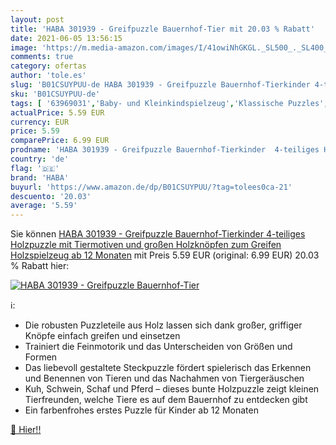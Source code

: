 ```yaml
---
layout: post
title: 'HABA 301939 - Greifpuzzle Bauernhof-Tier mit 20.03 % Rabatt'
date: 2021-06-05 13:56:15
image: 'https://m.media-amazon.com/images/I/41owiNhGKGL._SL500_._SL400_.jpg'
comments: true
category: ofertas
author: 'tole.es'
slug: 'B01CSUYPUU-de HABA 301939 - Greifpuzzle Bauernhof-Tierkinder 4-teiliges...'
sku: 'B01CSUYPUU-de'
tags: [ '63969031','Baby- und Kleinkindspielzeug','Klassische Puzzles','Motorik','Produkte','Puzzles','Spielzeug','haba', ]
actualPrice: 5.59 EUR
currency: EUR
price: 5.59
comparePrice: 6.99 EUR
prodname: 'HABA 301939 - Greifpuzzle Bauernhof-Tierkinder  4-teiliges Holzpuzzle mit Tiermotiven und großen Holzknöpfen zum Greifen  Holzspielzeug ab 12 Monaten'
country: 'de'
flag: '🇩🇪'
brand: 'HABA'
buyurl: 'https://www.amazon.de/dp/B01CSUYPUU/?tag=tolees0ca-21'
descuento: '20.03'
average: '5.59'
---
```


Sie können [HABA 301939 - Greifpuzzle Bauernhof-Tierkinder  4-teiliges Holzpuzzle mit Tiermotiven und großen Holzknöpfen zum Greifen  Holzspielzeug ab 12 Monaten](https://www.amazon.de/dp/B01CSUYPUU/?tag=tolees0ca-21) mit Preis 5.59 EUR (original: 6.99 EUR) 20.03 % Rabatt hier:

[![HABA 301939 - Greifpuzzle Bauernhof-Tier](https://m.media-amazon.com/images/I/41owiNhGKGL._SL500_._SL400_.jpg)](https://www.amazon.de/dp/B01CSUYPUU/?tag=tolees0ca-21)

ℹ️:

- Die robusten Puzzleteile aus Holz lassen sich dank großer, griffiger Knöpfe einfach greifen und einsetzen
- Trainiert die Feinmotorik und das Unterscheiden von Größen und Formen
- Das liebevoll gestaltete Steckpuzzle fördert spielerisch das Erkennen und Benennen von Tieren und das Nachahmen von Tiergeräuschen
- Kuh, Schwein, Schaf und Pferd – dieses bunte Holzpuzzle zeigt kleinen Tierfreunden, welche Tiere es auf dem Bauernhof zu entdecken gibt
- Ein farbenfrohes erstes Puzzle für Kinder ab 12 Monaten

[🛒 Hier!!](https://www.amazon.de/dp/B01CSUYPUU/?tag=tolees0ca-21)
